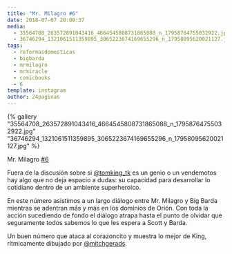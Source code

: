 ```yaml
---
title: "Mr. Milagro #6"
date: 2018-07-07 20:00:37
media: 
  - 35564708_263572891043416_4664545808731865088_n_17958764755032922.jpg
  - 36746294_1321061511359895_3065223674169655296_n_17958095620021127.jpg
tags: 
  - reformasdomesticas
  - bigbarda
  - mrmilagro
  - mrmiracle
  - comicbooks
  - 6
template: instagram
author: 24paginas
---
```


{% gallery "35564708_263572891043416_4664545808731865088_n_17958764755032922.jpg" "36746294_1321061511359895_3065223674169655296_n_17958095620021127.jpg" %}

Mr. Milagro [#6](/tags/6)

Fuera de la discusión sobre si [@tomking_tk](https://instagram.com/tomking_tk) es un genio o un vendemotos hay algo que no deja espacio a dudas: su capacidad para desarrollar lo cotidiano dentro de un ambiente superheroico.

En este número asistimos a un largo diálogo entre Mr. Milagro y Big Barda mientras se adentran más y más en los dominios de Orión. Con toda la acción sucediendo de fondo el diálogo atrapa hasta el punto de olvidar que seguramente todos sabemos lo que les espera a Scott y Barda.

Un buen número que ataca al corazoncito y muestra lo mejor de King, rítmicamente dibujado por [@mitchgerads](https://instagram.com/mitchgerads).
